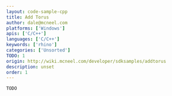 ```yaml
---
layout: code-sample-cpp
title: Add Torus
author: dale@mcneel.com
platforms: ['Windows']
apis: ['C/C++']
languages: ['C/C++']
keywords: ['rhino']
categories: ['Unsorted']
TODO: 1
origin: http://wiki.mcneel.com/developer/sdksamples/addtorus
description: unset
order: 1
---
```


```cpp
TODO
```
